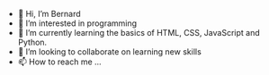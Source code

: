 - 👋 Hi, I’m Bernard
- 👀 I’m interested in programming
- 🌱 I’m currently learning the basics of HTML, CSS, JavaScript and Python.
- 💞️ I’m looking to collaborate on learning new skills
- 📫 How to reach me ...

<!---
kempt-droid/kempt-droid is a ✨ special ✨ repository because its `README.md` (this file) appears on your GitHub profile.
You can click the Preview link to take a look at your changes.
--->
